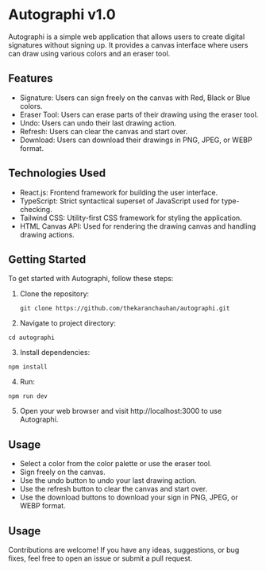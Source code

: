 # Autographi v1.0

Autographi is a simple web application that allows users to create digital signatures without signing up. It provides a canvas interface where users can draw using various colors and an eraser tool. 

## Features

- Signature: Users can sign freely on the canvas with Red, Black or Blue colors.
- Eraser Tool: Users can erase parts of their drawing using the eraser tool.
- Undo: Users can undo their last drawing action.
- Refresh: Users can clear the canvas and start over.
- Download: Users can download their drawings in PNG, JPEG, or WEBP format.

## Technologies Used

- React.js: Frontend framework for building the user interface.
- TypeScript: Strict syntactical superset of JavaScript used for type-checking.
- Tailwind CSS: Utility-first CSS framework for styling the application.
- HTML Canvas API: Used for rendering the drawing canvas and handling drawing actions.

## Getting Started

To get started with Autographi, follow these steps:

1. Clone the repository:
   ```
   git clone https://github.com/thekaranchauhan/autographi.git
   ```

2. Navigate to project directory:
  ```
  cd autographi
  ```

3. Install dependencies:
  ```
  npm install
  ```

4. Run:
  ```
  npm run dev
  ```

5. Open your web browser and visit http://localhost:3000 to use Autographi.


## Usage

* Select a color from the color palette or use the eraser tool.
* Sign freely on the canvas.
* Use the undo button to undo your last drawing action.
* Use the refresh button to clear the canvas and start over.
* Use the download buttons to download your sign in PNG, JPEG, or WEBP format.

## Usage

Contributions are welcome! If you have any ideas, suggestions, or bug fixes, feel free to open an issue or submit a pull request.
